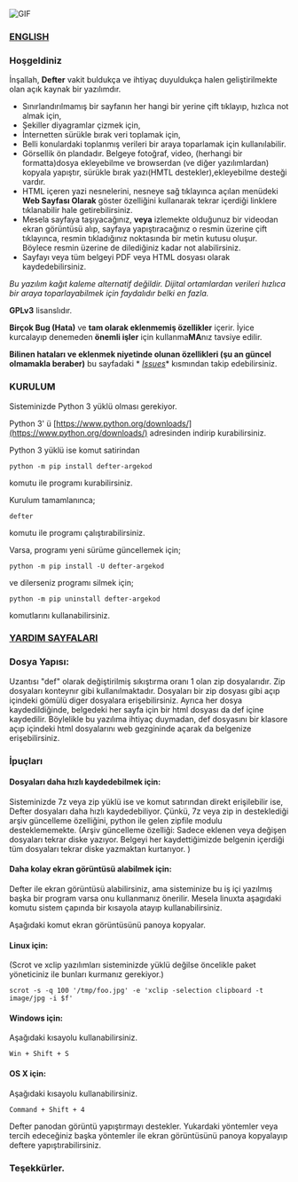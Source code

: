 ![GIF](https://raw.githubusercontent.com/erdincyz/gorseller/master/_defter/defter.gif)

### [ENGLISH](https://github.com/erdincyz/defter/blob/main/README_EN.md)

### Hoşgeldiniz

İnşallah, **Defter** vakit buldukça ve ihtiyaç duyuldukça halen geliştirilmekte olan açık kaynak bir yazılımdır.

* Sınırlandırılmamış bir sayfanın her hangi bir yerine çift tıklayıp, hızlıca not almak için,
* Şekiller diyagramlar çizmek için,
* İnternetten sürükle bırak veri toplamak için,
* Belli konulardaki toplanmış verileri bir araya toparlamak için kullanılabilir.
* Görsellik ön plandadır. Belgeye fotoğraf, video, (herhangi bir formatta)dosya ekleyebilme ve browserdan (ve diğer
  yazılımlardan) kopyala yapıştır, sürükle bırak yazı(HMTL destekler),ekleyebilme desteği vardır.
* HTML içeren yazi nesnelerini, nesneye sağ tıklayınca açılan menüdeki **Web Sayfası Olarak** göster özelliğini
  kullanarak tekrar içerdiği linklere tıklanabilir hale getirebilirsiniz.
* Mesela sayfaya taşıyacağınız, **veya** izlemekte olduğunuz bir videodan ekran görüntüsü alıp, sayfaya yapıştıracağınız
  o resmin üzerine çift tıklayınca, resmin tıkladığınız noktasında bir metin kutusu oluşur. Böylece resmin üzerine de
  dilediğiniz kadar not alabilirsiniz.
* Sayfayı veya tüm belgeyi PDF veya HTML dosyası olarak kaydedebilirsiniz.

_Bu yazılım kağıt kaleme alternatif değildir. Dijital ortamlardan verileri hızlıca bir araya toparlayabilmek için
faydalıdır belki en fazla._

**GPLv3** lisanslıdır.

**Birçok Bug (Hata)** ve **tam olarak eklenmemiş özellikler** içerir. İyice kurcalayıp denemeden **önemli işler** için
kullanma**MA**nız tavsiye edilir.

**Bilinen hataları ve eklenmek niyetinde olunan özellikleri (şu an güncel olmamakla beraber)** bu sayfadaki *
*[Issues](https://github.com/erdincyz/defter/issues)** kısmından takip edebilirsiniz.

### KURULUM

Sisteminizde Python 3 yüklü olması gerekiyor.

Python 3' ü [https://www.python.org/downloads/](https://www.python.org/downloads/) adresinden indirip kurabilirsiniz.

Python 3 yüklü ise komut satirindan

```
python -m pip install defter-argekod

```

komutu ile programı kurabilirsiniz.

Kurulum tamamlanınca;

```
defter
```

komutu ile programı çalıştırabilirsiniz.

Varsa, programı yeni sürüme güncellemek için;

```
python -m pip install -U defter-argekod

```

ve dilerseniz programı silmek için;

```
python -m pip uninstall defter-argekod

```

komutlarını kullanabilirsiniz.

### [YARDIM SAYFALARI](https://github.com/erdincyz/defter/wiki)

### Dosya Yapısı:

Uzantısı "def" olarak değiştirilmiş sıkıştırma oranı 1 olan zip dosyalarıdır.
Zip dosyaları konteynır gibi kullanılmaktadır.
Dosyaları bir zip dosyası gibi açıp içindeki gömülü diger dosyalara erişebilirsiniz.
Ayrıca her dosya kaydedildiğinde, belgedeki her sayfa için bir html dosyası da def içine kaydedilir.
Böylelikle bu yazılıma ihtiyaç duymadan, def dosyasını bir klasore açıp içindeki html dosyalarını web gezgininde açarak
da belgenize erişebilirsiniz.

### İpuçları

#### Dosyaları daha hızlı kaydedebilmek için:

Sisteminizde 7z veya zip yüklü ise ve komut satırından direkt erişilebilir ise, Defter dosyaları daha hızlı
kaydedebiliyor.
Çünkü, 7z veya zip in desteklediği arşiv güncelleme özelliğini, python ile gelen zipfile modulu desteklememekte.
(Arşiv güncelleme özelliği: Sadece eklenen veya değişen dosyaları tekrar diske yazıyor. Belgeyi her kaydettiğimizde
belgenin içerdiği tüm dosyaları tekrar diske yazmaktan kurtarıyor. )

#### Daha kolay ekran görüntüsü alabilmek için:

Defter ile ekran görüntüsü alabilirsiniz, ama sisteminize bu iş içi yazılmış başka bir program varsa
onu kullanmanız önerilir.
Mesela linuxta aşagıdaki komutu sistem çapında bir kısayola atayıp kullanabilirsiniz.

Aşağıdaki komut ekran görüntüsünü panoya kopyalar.

#### Linux için:

(Scrot ve xclip yazılımları sisteminizde yüklü değilse öncelikle paket yöneticiniz ile bunları kurmanız gerekiyor.)

```
scrot -s -q 100 '/tmp/foo.jpg' -e 'xclip -selection clipboard -t image/jpg -i $f'
```

#### Windows için:

Aşağıdaki kısayolu kullanabilirsiniz.

```
Win + Shift + S
```

#### OS X için:

Aşağıdaki kısayolu kullanabilirsiniz.

```
Command + Shift + 4
```

Defter panodan görüntü yapıştırmayı destekler. Yukardaki yöntemler veya tercih edeceğiniz başka yöntemler ile ekran
görüntüsünü panoya kopyalayıp deftere yapıştırabilirsiniz.

### Teşekkürler.
